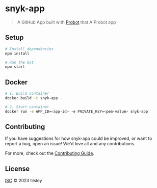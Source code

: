 # snyk-app

> A GitHub App built with [Probot](https://github.com/probot/probot) that A Probot app

## Setup

```sh
# Install dependencies
npm install

# Run the bot
npm start
```

## Docker

```sh
# 1. Build container
docker build -t snyk-app .

# 2. Start container
docker run -e APP_ID=<app-id> -e PRIVATE_KEY=<pem-value> snyk-app
```

## Contributing

If you have suggestions for how snyk-app could be improved, or want to report a bug, open an issue! We'd love all and any contributions.

For more, check out the [Contributing Guide](CONTRIBUTING.md).

## License

[ISC](LICENSE) © 2023 tilsley
